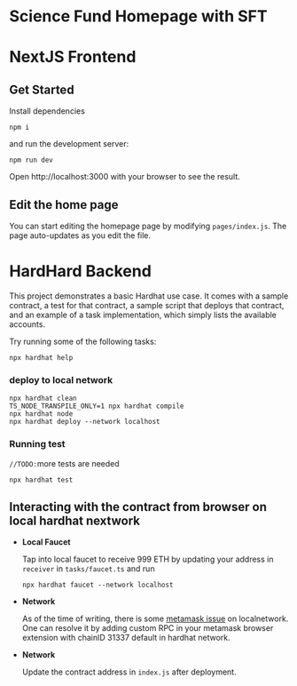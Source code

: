 # Science Fund Homepage with SFT

# NextJS Frontend

## Get Started

Install dependencies

```shell
npm i
```

and run the development server:

```shell
npm run dev
```

Open http://localhost:3000 with your browser to see the result.

## Edit the home page

You can start editing the homepage page by modifying <code>pages/index.js</code>. The page auto-updates as you edit the file.

# HardHard Backend

This project demonstrates a basic Hardhat use case. It comes with a sample contract, a test for that contract, a sample script that deploys that contract, and an example of a task implementation, which simply lists the available accounts.

Try running some of the following tasks:
```
npx hardhat help

```
### deploy to local network
```shell
npx hardhat clean
TS_NODE_TRANSPILE_ONLY=1 npx hardhat compile
npx hardhat node
npx hardhat deploy --network localhost
```

### Running test
`//TODO:`more tests are needed

```shell
npx hardhat test
```


## **Interacting with the contract from browser on local hardhat nextwork** 


- **Local Faucet**

    Tap into local faucet to receive 999 ETH by updating your address in `receiver` in `tasks/faucet.ts` and run

    ```shell
    npx hardhat faucet --network localhost
    ```


- **Network** 

    As of the time of writing, there is some [metamask issue](https://github.com/MetaMask/metamask-extension/issues/10290) on localnetwork. One can resolve it by adding custom RPC in your metamask browser extension with chainID 31337 default in hardhat network.

- **Network** 

    Update the contract address in `index.js` after deployment.
